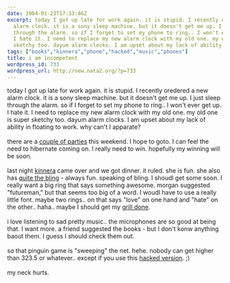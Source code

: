 ```yaml
---
date: 2004-01-23T17:33:46Z
excerpt: today I got up late for work again. it is stupid. I recently oredered a new
  alarm clock. it is a sony sleep machine. but it doesn't get me up. I just sleep
  through the alarm. so if I forget to set my phone to ring.. I won't ever get up.
  I hate it. I need to replace my new alarm clock with my old one. my old one is super
  sketchy too. dayum alarm clocks. I am upset about my lack of ability in flo...
tags: ["books","kinnera","phone","hacked","music","phones"]
title: i am incompetent
wordpress_id: 733
wordpress_url: http://new.nata2.org/?p=733
---
```


today I got up late for work again. it is stupid. I recently oredered a new alarm clock. it is a sony sleep machine. but it doesn't get me up. I just sleep through the alarm. so if I forget to set my phone to ring.. I won't ever get up. I hate it. I need to replace my new alarm clock with my old one. my old one is super sketchy too. dayum alarm clocks. I am upset about my lack of ability in floating to work. why can't I apparate?<br/><br/>there are a <a href="http://www.lumpen.com/buddy/yes.html">couple of parties</a> this weekend. I hope to goto. I can feel the need to hibernate coming on. I really need to win. hopefully my winning will be soon. <br/><br/>last night <a href="http://www.nata2.info/?path=pictures%2Fmisc%2Fphone_camera%2Fphotolog&amp;img=1074830443-t610(1).jpg">kinnera</a> came over and we got dinner. it ruled. she is fun. she also has <a href="http://www.nata2.info/?path=pictures%2Fmisc%2Fphone_camera%2Fphotolog&amp;img=1074831641-t610(1).jpg">quite the bling</a> - always fun. speaking of bling. I shoudl get some soon. I really want a big ring that says something awesome. morgan suggested "futureman," but that seems too big of a word. I woudl have to use a really little font. maybe two rings.. on that says "love" on one hand and "hate" on the other.. haha.. maybe I should get my <a href="http://www.mrbling.com/">grill done</a>.<br/><br/>i love listening to sad pretty music.. the microphones are so good at being that. I want more. a friend suggested the books - but I don't konw anything baout them. I guess I should check them out.<br/><br/>so that pinguin game is "sweeping" the net. hehe. nobody can get higher than 323.5 or whatever.. except if you use this <a href="http://www.szanalmas.hu/pingu/">hacked version</a>. ;)<br/><br/>my neck hurts. 
